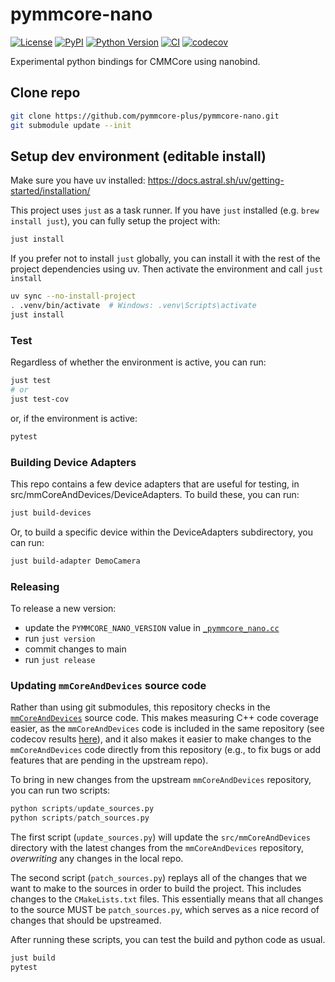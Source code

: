 # pymmcore-nano

[![License](https://img.shields.io/pypi/l/pymmcore-nano.svg?color=green)](https://github.com/pymmcore-plus/pymmcore-nano/raw/main/LICENSE)
[![PyPI](https://img.shields.io/pypi/v/pymmcore-nano.svg?color=green)](https://pypi.org/project/pymmcore-nano)
[![Python Version](https://img.shields.io/pypi/pyversions/pymmcore-nano.svg?color=green)](https://python.org)
[![CI](https://github.com/pymmcore-plus/pymmcore-nano/actions/workflows/ci.yml/badge.svg)](https://github.com/pymmcore-plus/pymmcore-nano/actions/workflows/ci.yml)
[![codecov](https://codecov.io/gh/pymmcore-plus/pymmcore-nano/branch/main/graph/badge.svg)](https://codecov.io/gh/pymmcore-plus/pymmcore-nano)

Experimental python bindings for CMMCore using nanobind.

## Clone repo

```sh
git clone https://github.com/pymmcore-plus/pymmcore-nano.git
git submodule update --init
```

## Setup dev environment (editable install)

Make sure you have uv installed: <https://docs.astral.sh/uv/getting-started/installation/>

This project uses `just` as a task runner.
If you have `just` installed (e.g. `brew install just`), you can fully setup the project with:

```sh
just install
```

If you prefer not to install `just` globally, you can install it with the rest of the
project dependencies using uv.  Then activate the environment and call `just install`

```sh
uv sync --no-install-project
. .venv/bin/activate  # Windows: .venv\Scripts\activate
just install
```

### Test

Regardless of whether the environment is active, you can run:

```sh
just test
# or
just test-cov
```

or, if the environment is active:

```sh
pytest
```

### Building Device Adapters

This repo contains a few device adapters that are useful for testing,
in src/mmCoreAndDevices/DeviceAdapters.  To build these, you can run:

```sh
just build-devices
```

Or, to build a specific device within the DeviceAdapters subdirectory, you can run:

```sh
just build-adapter DemoCamera
```

### Releasing

To release a new version:

- update the `PYMMCORE_NANO_VERSION` value in [`_pymmcore_nano.cc`](./src/_pymmcore_nano.cc)
- run `just version`
- commit changes to main
- run `just release`

### Updating `mmCoreAndDevices` source code

Rather than using git submodules, this repository checks in the
[`mmCoreAndDevices`](https://github.com/micro-manager/mmCoreAndDevices) source
code. This makes measuring C++ code coverage easier, as the `mmCoreAndDevices`
code is included in the same repository (see codecov results
[here](https://app.codecov.io/gh/pymmcore-plus/pymmcore-nano/tree/main/src%2FmmCoreAndDevices)),
and it also makes it easier to make changes to the `mmCoreAndDevices` code
directly from this repository (e.g., to fix bugs or add features that are
pending in the upstream repo).

To bring in new changes from the upstream `mmCoreAndDevices` repository, you can
run two scripts:

```python
python scripts/update_sources.py
python scripts/patch_sources.py
```

The first script (`update_sources.py`) will update the `src/mmCoreAndDevices`
directory with the latest changes from the `mmCoreAndDevices` repository,
*overwriting* any changes in the local repo.

The second script (`patch_sources.py`) replays all of the changes that we
want to make to the sources in order to build the project. This includes changes
to the `CMakeLists.txt` files.  This essentially means that all changes to the
source MUST be `patch_sources.py`, which serves as a nice record of changes that
should be upstreamed.

After running these scripts, you can test the build and python code as usual.

```sh
just build
pytest
```
